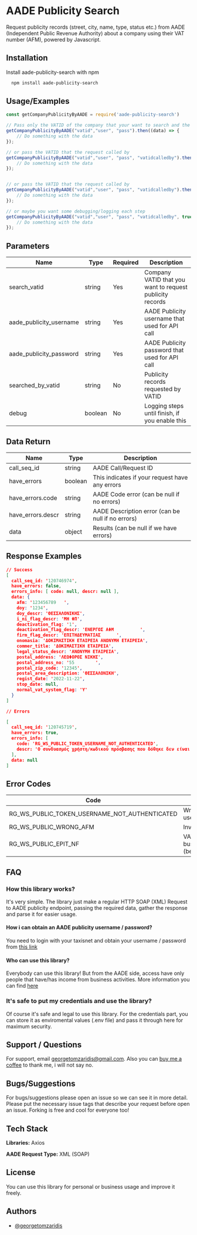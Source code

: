 
# AADE Publicity Search

Request publicity records (street, city, name, type, status etc.) from AADE (Independent Public Revenue Authority) about a company using their VAT number (AFM), powered by Javascript.





## Installation

Install aade-publicity-search with npm

```bash
  npm install aade-publicity-search
```
    
## Usage/Examples

```javascript
const getCompanyPublicityByAADE = require('aade-publicity-search')

// Pass only the VATID of the company that your want to search and the username/password for the authentication
getCompanyPublicityByAADE("vatid","user", "pass").then((data) => {
    // Do something with the data
});

// or pass the VATID that the request called by
getCompanyPublicityByAADE("vatid","user", "pass", "vatidcalledby").then((data) => {
    // Do something with the data
});


// or pass the VATID that the request called by
getCompanyPublicityByAADE("vatid","user", "pass", "vatidcalledby").then((data) => {
    // Do something with the data
});

// or maybe you want some debugging/logging each step
getCompanyPublicityByAADE("vatid","user", "pass", "vatidcalledby", true).then((data) => {
    // Do something with the data
});

```


## Parameters

| Name  | Type | Required | Description
| ------------- | ------------- | ------------- | ------------- |
| search_vatid  | string  | Yes  | Company VATID that you want to request publicity records  | 
| aade_publicity_username  | string  | Yes  | AADE Publicity username that used for API call  |
| aade_publicity_password  | string  | Yes  | AADE Publicity password that used for API call  |
| searched_by_vatid  | string  | No  | Publicity records requested by VATID  |
| debug  | boolean  | No  | Logging steps until finish, if you enable this  |

## Data Return

| Name  | Type |  Description |
| ------------- | ------------- | ------------- | 
| call_seq_id  | string  | AADE Call/Request ID  |  
| have_errors  | boolean  | This indicates if your request have any errors  | 
| have_errors.code  | string  | AADE Code error (can be null if no errors)  | 
| have_errors.descr  | string  | AADE Description error (can be null if no errors)  | 
| data  | object  | Results (can be null if we have errors)  | 


## Response Examples
```json
// Success
[
  call_seq_id: '120746974',
  have_errors: false,
  errors_info: [ code: null, descr: null ],
  data: {
    afm: '123456789   ',
    doy: '1234',
    doy_descr: 'ΘΕΣΣΑΛΟΝΙΚΗΣ',
    i_ni_flag_descr: 'ΜΗ ΦΠ',
    deactivation_flag: '1',
    deactivation_flag_descr: 'ΕΝΕΡΓΟΣ ΑΦΜ          ',
    firm_flag_descr: 'ΕΠΙΤΗΔΕΥΜΑΤΙΑΣ      ',
    onomasia: 'ΔΟΚΙΜΑΣΤΙΚΗ ΕΤΑΙΡΕΙΑ ΑΝΩΝΥΜΗ ΕΤΑΙΡΕΙΑ',
    commer_title: 'ΔΟΚΙΜΑΣΤΙΚΗ ΕΤΑΙΡΕΙΑ',
    legal_status_descr: 'ΑΝΩΝΥΜΗ ΕΤΑΙΡΕΙΑ',
    postal_address: 'ΛΕΩΦΟΡΟΣ ΝΙΚΗΣ',
    postal_address_no: '55        ',
    postal_zip_code: '12345',
    postal_area_description: 'ΘΕΣΣΑΛΟΝΙΚΗ',
    regist_date: '2022-11-22',
    stop_date: null,
    normal_vat_system_flag: 'Y'
  }
]

// Errors

[
  call_seq_id: '120745719',
  have_errors: true,
  errors_info: [
    code: 'RG_WS_PUBLIC_TOKEN_USERNAME_NOT_AUTHENTICATED',
    descr: 'Ο συνδυασμός χρήστη/κωδικού πρόσβασης που δόθηκε δεν είναι έγκυρος.'
  ],
  data: null
]
```


## Error Codes
| Code  | Description |
| ------------- | ------------- |
| RG_WS_PUBLIC_TOKEN_USERNAME_NOT_AUTHENTICATED | Wrong username/password |
| RG_WS_PUBLIC_WRONG_AFM | Invalid VATID |
| RG_WS_PUBLIC_EPIT_NF | VATID Searched, no business activity (before/now) |


## FAQ

### How this library works?

It's very simple. The library just make a regular HTTP SOAP (XML) Request to AADE publicity endpoint, passing the required data, gather the response and parse it for easier usage.

#### How i can obtain an AADE publicity username / password?

You need to login with your taxisnet and obtain your username / password from [this link](https://www1.aade.gr/sgsisapps/tokenservices/protected/displayConsole.htm)

#### Who can use this library?

Everybody can use this library! But from the AADE side, access have only people that have/has income from business activities. More information you can find [here](https://www.aade.gr/epiheiriseis/forologikes-ypiresies/mitroo/anazitisi-basikon-stoiheion-mitrooy-epiheiriseon) 

### It's safe to put my credentials and use the library?

Of course it's safe and legal to use this library. For the credentials part, you can store it as enviromental values (.env file) and pass it through here for maximum security.
## Support / Questions

For support, email georgetomzaridis@gmail.com.
Also you can [buy me a coffee](https://www.buymeacoffee.com/georgetomzP) to thank me, i will not say no.


## Bugs/Suggestions

For bugs/suggestions please open an issue so we can see it in more detail. Please put the necessary issue tags that describe your request before open an issue. Forking is free and cool for everyone too!





## Tech Stack

**Libraries:** Axios

**AADE Request Type:** XML (SOAP)


## License

You can use this library for personal or business usage and improve it freely.
## Authors

- [@georgetomzaridis](https://github.com/georgetomzaridis)

